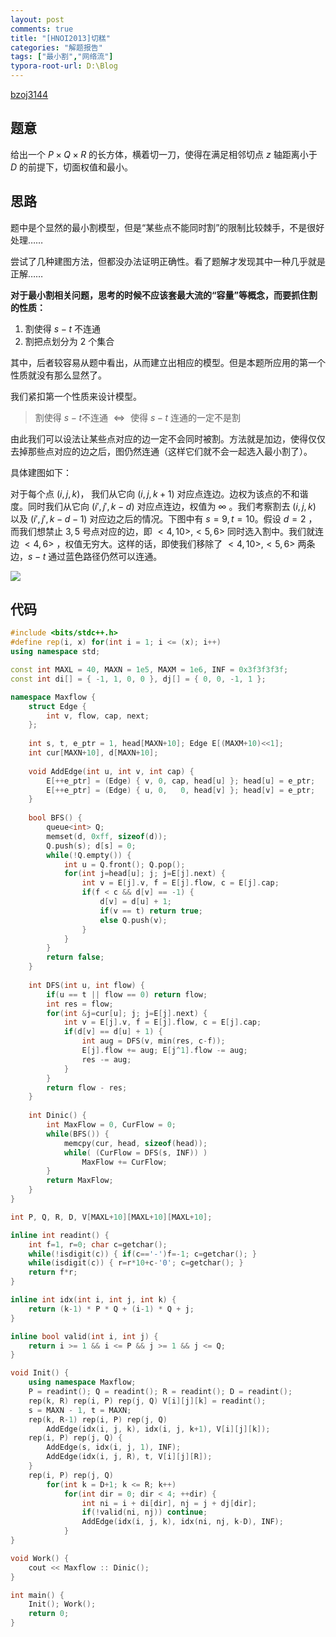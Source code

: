 ```yaml
---
layout: post
comments: true
title: "[HNOI2013]切糕"
categories: "解题报告"
tags: ["最小割","网络流"]
typora-root-url: D:\Blog
---
```


[bzoj3144][1]

## 题意

给出一个 $P \times Q \times R$ 的长方体，横着切一刀，使得在满足相邻切点 $z$ 轴距离小于 $D$ 的前提下，切面权值和最小。

## 思路

题中是个显然的最小割模型，但是“某些点不能同时割”的限制比较棘手，不是很好处理……

尝试了几种建图方法，但都没办法证明正确性。看了题解才发现其中一种几乎就是正解……

**对于最小割相关问题，思考的时候不应该套最大流的“容量”等概念，而要抓住割的性质：**

1. 割使得 $s-t$ 不连通
2. 割把点划分为 2 个集合

其中，后者较容易从题中看出，从而建立出相应的模型。但是本题所应用的第一个性质就没有那么显然了。

我们紧扣第一个性质来设计模型。

> 割使得 $s-t​$ 不连通 $\Leftrightarrow​$ 使得 $s-t​$ 连通的一定不是割

由此我们可以设法让某些点对应的边一定不会同时被割。方法就是加边，使得仅仅去掉那些点对应的边之后，图仍然连通（这样它们就不会一起选入最小割了）。

具体建图如下：

对于每个点 $(i, j, k)$， 我们从它向 $(i, j, k+1)$ 对应点连边。边权为该点的不和谐度。同时我们从它向 $(i', j' ,k-d)$ 对应点连边，权值为 $\infty$ 。我们考察割去 $(i, j, k)$ 以及 $(i',j',k-d-1)$ 对应边之后的情况。下图中有 $s=9, t=10$。假设 $d=2$ ，而我们想禁止 $3,5$ 号点对应的边，即 $<4,10>,<5,6>$ 同时选入割中。我们就连边 $<4, 6>$ ，权值无穷大。这样的话，即使我们移除了 $<4,10>, <5,6>$ 两条边，$s-t$ 通过蓝色路径仍然可以连通。

![](/img/cake.png)

## 代码

```cpp
#include <bits/stdc++.h>
#define rep(i, x) for(int i = 1; i <= (x); i++)
using namespace std;

const int MAXL = 40, MAXN = 1e5, MAXM = 1e6, INF = 0x3f3f3f3f;
const int di[] = { -1, 1, 0, 0 }, dj[] = { 0, 0, -1, 1 };

namespace Maxflow {
	struct Edge {
		int v, flow, cap, next;
	};
	
	int s, t, e_ptr = 1, head[MAXN+10]; Edge E[(MAXM+10)<<1];
	int cur[MAXN+10], d[MAXN+10];
	
	void AddEdge(int u, int v, int cap) {
		E[++e_ptr] = (Edge) { v, 0, cap, head[u] }; head[u] = e_ptr;
		E[++e_ptr] = (Edge) { u, 0,   0, head[v] }; head[v] = e_ptr;
	}
	
	bool BFS() {
		queue<int> Q;
		memset(d, 0xff, sizeof(d));
		Q.push(s); d[s] = 0;
		while(!Q.empty()) {
			int u = Q.front(); Q.pop();
			for(int j=head[u]; j; j=E[j].next) {
				int v = E[j].v, f = E[j].flow, c = E[j].cap;
				if(f < c && d[v] == -1) {
					d[v] = d[u] + 1;
					if(v == t) return true;
					else Q.push(v);
				}
			}
		}
		return false;
	}
	
	int DFS(int u, int flow) {
		if(u == t || flow == 0) return flow;
		int res = flow;
		for(int &j=cur[u]; j; j=E[j].next) {	
			int v = E[j].v, f = E[j].flow, c = E[j].cap;
			if(d[v] == d[u] + 1) {
				int aug = DFS(v, min(res, c-f));
				E[j].flow += aug; E[j^1].flow -= aug;
				res -= aug;
			}
		}
		return flow - res;
	}
	
	int Dinic() {
		int MaxFlow = 0, CurFlow = 0;
		while(BFS()) {
			memcpy(cur, head, sizeof(head));
			while( (CurFlow = DFS(s, INF)) )
				MaxFlow += CurFlow;
		}
		return MaxFlow;
	}
}

int P, Q, R, D, V[MAXL+10][MAXL+10][MAXL+10];

inline int readint() {
	int f=1, r=0; char c=getchar();
	while(!isdigit(c)) { if(c=='-')f=-1; c=getchar(); }
	while(isdigit(c)) { r=r*10+c-'0'; c=getchar(); }
	return f*r;
}

inline int idx(int i, int j, int k) {
	return (k-1) * P * Q + (i-1) * Q + j;
}

inline bool valid(int i, int j) {
	return i >= 1 && i <= P && j >= 1 && j <= Q;
}

void Init() {
	using namespace Maxflow;
	P = readint(); Q = readint(); R = readint(); D = readint();
	rep(k, R) rep(i, P) rep(j, Q) V[i][j][k] = readint();
	s = MAXN - 1, t = MAXN;
	rep(k, R-1) rep(i, P) rep(j, Q)
		AddEdge(idx(i, j, k), idx(i, j, k+1), V[i][j][k]);
	rep(i, P) rep(j, Q) {
		AddEdge(s, idx(i, j, 1), INF);
		AddEdge(idx(i, j, R), t, V[i][j][R]);
	}
	rep(i, P) rep(j, Q) 
		for(int k = D+1; k <= R; k++) 
			for(int dir = 0; dir < 4; ++dir) {
				int ni = i + di[dir], nj = j + dj[dir];
				if(!valid(ni, nj)) continue;
				AddEdge(idx(i, j, k), idx(ni, nj, k-D), INF);
			}
}

void Work() {
	cout << Maxflow :: Dinic();
}

int main() {
	Init(); Work();
	return 0;
}
```







[1]: http://www.lydsy.com/JudgeOnline/problem.php?id=3144